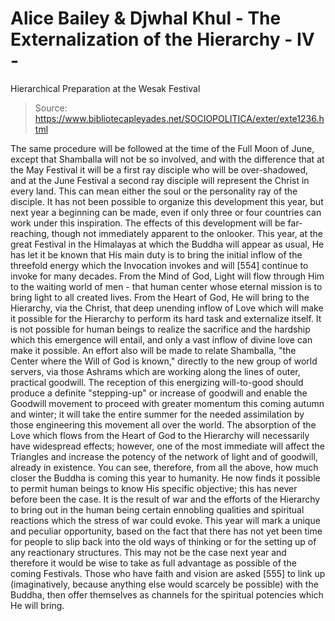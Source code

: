 # Alice Bailey & Djwhal Khul - The Externalization of the Hierarchy - IV -
Hierarchical Preparation at the Wesak Festival

> Source: https://www.bibliotecapleyades.net/SOCIOPOLITICA/exter/exte1236.html

The same procedure will be followed at the time of the Full Moon of June, except that Shamballa will not be so involved, and with the difference that at the May Festival it will be a first ray disciple who will be over-shadowed, and at the June Festival a second ray disciple will represent the Christ in every land. This can mean either the soul or the personality ray of the disciple.
It has not been possible to organize this development this year, but next year a beginning can be made, even if only three or four countries can work under this inspiration. The effects of this development will be far-reaching, though not immediately apparent to the onlooker.
This year, at the great Festival in the Himalayas at which the Buddha will appear as usual, He has let it be known that His main duty is to bring the initial inflow of the threefold energy which the Invocation invokes and will [554] continue to invoke for many decades. From the Mind of God, Light will flow through Him to the waiting world of men - that human center whose eternal mission is to bring light to all created lives. From the Heart of God, He will bring to the Hierarchy, via the Christ, that deep unending inflow of Love which will make it possible for the Hierarchy to perform its hard task and externalize itself. It is not possible for human beings to realize the sacrifice and the hardship which this emergence will entail, and only a vast inflow of divine love can make it possible.
An effort also will be made to relate Shamballa, "the Center where the Will of God is known," directly to the new group of world servers, via those Ashrams which are working along the lines of outer, practical goodwill. The reception of this energizing will-to-good should produce a definite "stepping-up" or increase of goodwill and enable the Goodwill movement to proceed with greater momentum this coming autumn and winter; it will take the entire summer for the needed assimilation by those engineering this movement all over the world.
The absorption of the Love which flows from the Heart of God to the Hierarchy will necessarily have widespread effects; however, one of the most immediate will affect the Triangles and increase the potency of the network of light and of goodwill, already in existence. You can see, therefore, from all the above, how much closer the Buddha is coming this year to humanity. He now finds it possible to permit human beings to know His specific objective; this has never before been the case. It is the result of war and the efforts of the Hierarchy to bring out in the human being certain ennobling qualities and spiritual reactions which the stress of war could evoke. This year will mark a unique and peculiar opportunity, based on the fact that there has not yet been time for people to slip back into the old ways of thinking or for the setting up of any reactionary structures. This may not be the case next year and therefore it would be wise to take as full advantage as possible of the coming Festivals. Those who have faith and vision are asked [555] to link up (imaginatively, because anything else would scarcely be possible) with the Buddha, then offer themselves as channels for the spiritual potencies which He will bring.
